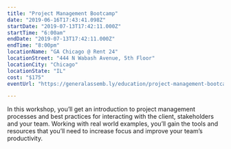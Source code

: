 ```yaml
---
title: "Project Management Bootcamp"
date: "2019-06-16T17:43:41.098Z"
startDate: "2019-07-13T17:42:11.000Z"
startTime: "6:00am"
endDate: "2019-07-13T17:42:11.000Z"
endTime: "8:00pm"
locationName: "GA Chicago @ Rent 24"
locationStreet: "444 N Wabash Avenue, 5th Floor"
locationCity: "Chicago"
locationState: "IL"
cost: "$175"
eventUrl: "https://generalassemb.ly/education/project-management-bootcamp-d7cc466f-3edc-4760-b236-12a69048d052/chicago/78005"

---
```


In this workshop, you’ll get an introduction to project management processes and best practices for interacting with the client, stakeholders and your team. Working with real world examples, you’ll gain the tools and resources that you’ll need to increase focus and improve your team’s productivity.

